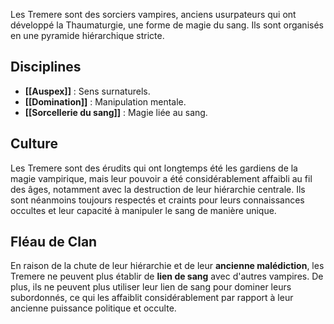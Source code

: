 Les Tremere sont des sorciers vampires, anciens usurpateurs qui ont développé la Thaumaturgie, une forme de magie du sang. Ils sont organisés en une pyramide hiérarchique stricte.

## Disciplines

- **[[Auspex]]** : Sens surnaturels.
- **[[Domination]]** : Manipulation mentale.
- **[[Sorcellerie du sang]]** : Magie liée au sang.

## Culture
Les Tremere sont des érudits qui ont longtemps été les gardiens de la magie vampirique, mais leur pouvoir a été considérablement affaibli au fil des âges, notamment avec la destruction de leur hiérarchie centrale. Ils sont néanmoins toujours respectés et craints pour leurs connaissances occultes et leur capacité à manipuler le sang de manière unique.

## Fléau de Clan
En raison de la chute de leur hiérarchie et de leur **ancienne malédiction**, les Tremere ne peuvent plus établir de **lien de sang** avec d'autres vampires. De plus, ils ne peuvent plus utiliser leur lien de sang pour dominer leurs subordonnés, ce qui les affaiblit considérablement par rapport à leur ancienne puissance politique et occulte.